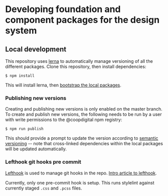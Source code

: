 # Developing foundation and component packages for the design system

## Local development
This repository uses [lerna](https://github.com/lerna/lerna) to automatically manage versioning of all the different packages. Clone this repository, then install dependencies:

 ```shell script
$ npm install
```

This will install lerna, then [bootstrap the local packages](https://github.com/lerna/lerna/tree/master/commands/bootstrap#readme).


### Publishing new versions
Creating and publishing new versions is only enabled on the master branch. To create and publish new versions, the following needs to be run by a user with write permissions to the @coopdigital npm registry:

```shell script
$ npm run publish
```

This should provide a prompt to update the version according to [semantic versioning](https://semver.org/) -- note that cross-linked dependencies within the local packages will be updated automatically.


### Lefthook git hooks pre commit
[Lefthook](https://github.com/Arkweid/lefthook) is used to manage git hooks in the repo.  [Intro article to lefthook](https://evilmartians.com/chronicles/lefthook-knock-your-teams-code-back-into-shape?utm_source=lefthook).

Currently, only one pre-commit hook is setup. This runs stylelint against currently staged `.css` and `.pcss` files.
